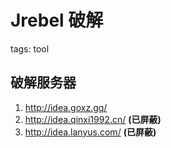 # Jrebel 破解 #
tags: tool

## 破解服务器 ##
1. http://idea.goxz.gq/
2. http://idea.qinxi1992.cn/ **(已屏蔽)**
3. http://idea.lanyus.com/ **(已屏蔽)**
